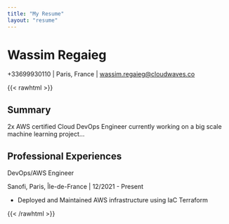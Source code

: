 ```yaml
---
title: "My Resume"
layout: "resume"
---
```


# Wassim Regaieg

+33699930110 | Paris, France | wassim.regaieg@cloudwaves.co

{{< rawhtml >}}
<div class="resume-body">
  <h2>Summary</h2>
  <p>2x AWS certified Cloud DevOps Engineer currently working on a big scale machine learning project...</p>
  
  <h2>Professional Experiences</h2>
  <div class="job">
    <p class="job-title">DevOps/AWS Engineer</p>
    <p class="job-details">Sanofi, Paris, Île-de-France | 12/2021 - Present</p>
    <ul>
      <li>Deployed and Maintained AWS infrastructure using IaC Terraform</li>
      <!-- ... other list items ... -->
    </ul>
  </div>
  
  <!-- ... rest of your resume content ... -->
</div>
{{< /rawhtml >}}